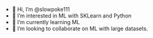 - 👋 Hi, I’m @slowpoke111
- 👀 I’m interested in ML with SKLearn and Python
- 🌱 I’m currently learning ML
- 💞️ I’m looking to collaborate on ML with large datasets.

<!---
slowpoke111/slowpoke111 is a ✨ special ✨ repository because its `README.md` (this file) appears on your GitHub profile.
You can click the Preview link to take a look at your changes.
--->
